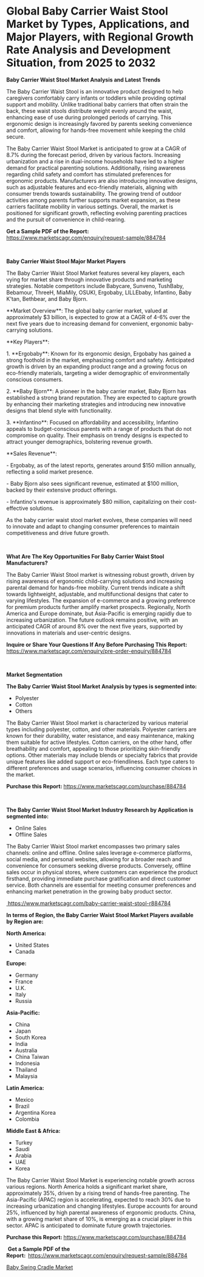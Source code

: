 <p><h1>Global Baby Carrier Waist Stool Market by Types, Applications, and Major Players, with Regional Growth Rate Analysis and Development Situation, from 2025 to 2032</h1></p><p><strong>Baby Carrier Waist Stool Market Analysis and Latest Trends</strong></p>
<p><p>The Baby Carrier Waist Stool is an innovative product designed to help caregivers comfortably carry infants or toddlers while providing optimal support and mobility. Unlike traditional baby carriers that often strain the back, these waist stools distribute weight evenly around the waist, enhancing ease of use during prolonged periods of carrying. This ergonomic design is increasingly favored by parents seeking convenience and comfort, allowing for hands-free movement while keeping the child secure.</p><p>The Baby Carrier Waist Stool Market is anticipated to grow at a CAGR of 8.7% during the forecast period, driven by various factors. Increasing urbanization and a rise in dual-income households have led to a higher demand for practical parenting solutions. Additionally, rising awareness regarding child safety and comfort has stimulated preferences for ergonomic products. Manufacturers are also introducing innovative designs, such as adjustable features and eco-friendly materials, aligning with consumer trends towards sustainability. The growing trend of outdoor activities among parents further supports market expansion, as these carriers facilitate mobility in various settings. Overall, the market is positioned for significant growth, reflecting evolving parenting practices and the pursuit of convenience in child-rearing.</p></p>
<p><strong>Get a Sample PDF of the Report:&nbsp;</strong> <a href="https://www.marketscagr.com/enquiry/request-sample/884784?utm_campaign=2014&utm_medium=2&utm_source=Github&utm_content=ia&utm_term=09022025&utm_id=baby-carrier-waist-stool">https://www.marketscagr.com/enquiry/request-sample/884784</a></p>
<p>&nbsp;</p>
<p><strong>Baby Carrier Waist Stool Major Market Players</strong></p>
<p><p>The Baby Carrier Waist Stool Market features several key players, each vying for market share through innovative products and marketing strategies. Notable competitors include Babycare, Sunveno, TushBaby, Bebamour, ThreeH, MiaMily, OSUKI, Ergobaby, LILLEbaby, Infantino, Baby K'tan, Bethbear, and Baby Bjorn.</p><p>**Market Overview**: The global baby carrier market, valued at approximately $3 billion, is expected to grow at a CAGR of 4-6% over the next five years due to increasing demand for convenient, ergonomic baby-carrying solutions.</p><p>**Key Players**:</p><p>1. **Ergobaby**: Known for its ergonomic design, Ergobaby has gained a strong foothold in the market, emphasizing comfort and safety. Anticipated growth is driven by an expanding product range and a growing focus on eco-friendly materials, targeting a wider demographic of environmentally conscious consumers.</p><p>2. **Baby Bjorn**: A pioneer in the baby carrier market, Baby Bjorn has established a strong brand reputation. They are expected to capture growth by enhancing their marketing strategies and introducing new innovative designs that blend style with functionality.</p><p>3. **Infantino**: Focused on affordability and accessibility, Infantino appeals to budget-conscious parents with a range of products that do not compromise on quality. Their emphasis on trendy designs is expected to attract younger demographics, bolstering revenue growth.</p><p>**Sales Revenue**: </p><p>- Ergobaby, as of the latest reports, generates around $150 million annually, reflecting a solid market presence.</p><p>- Baby Bjorn also sees significant revenue, estimated at $100 million, backed by their extensive product offerings.</p><p>- Infantino's revenue is approximately $80 million, capitalizing on their cost-effective solutions.</p><p>As the baby carrier waist stool market evolves, these companies will need to innovate and adapt to changing consumer preferences to maintain competitiveness and drive future growth.</p></p>
<p>&nbsp;</p>
<p><strong>What Are The Key Opportunities For Baby Carrier Waist Stool Manufacturers?</strong></p>
<p><p>The Baby Carrier Waist Stool market is witnessing robust growth, driven by rising awareness of ergonomic child-carrying solutions and increasing parental demand for hands-free mobility. Current trends indicate a shift towards lightweight, adjustable, and multifunctional designs that cater to varying lifestyles. The expansion of e-commerce and a growing preference for premium products further amplify market prospects. Regionally, North America and Europe dominate, but Asia-Pacific is emerging rapidly due to increasing urbanization. The future outlook remains positive, with an anticipated CAGR of around 8% over the next five years, supported by innovations in materials and user-centric designs.</p></p>
<p><strong>Inquire or Share Your Questions If Any Before Purchasing This Report:</strong> <a href="https://www.marketscagr.com/enquiry/pre-order-enquiry/884784?utm_campaign=2014&utm_medium=2&utm_source=Github&utm_content=ia&utm_term=09022025&utm_id=baby-carrier-waist-stool">https://www.marketscagr.com/enquiry/pre-order-enquiry/884784</a></p>
<p>&nbsp;</p>
<p><strong>Market Segmentation</strong></p>
<p><strong>The Baby Carrier Waist Stool Market Analysis by types is segmented into:</strong></p>
<p><ul><li>Polyester</li><li>Cotton</li><li>Others</li></ul></p>
<p><p>The Baby Carrier Waist Stool market is characterized by various material types including polyester, cotton, and other materials. Polyester carriers are known for their durability, water resistance, and easy maintenance, making them suitable for active lifestyles. Cotton carriers, on the other hand, offer breathability and comfort, appealing to those prioritizing skin-friendly options. Other materials may include blends or specialty fabrics that provide unique features like added support or eco-friendliness. Each type caters to different preferences and usage scenarios, influencing consumer choices in the market.</p></p>
<p><strong>Purchase this Report:&nbsp;</strong><a href="https://www.marketscagr.com/purchase/884784?utm_campaign=2014&utm_medium=2&utm_source=Github&utm_content=ia&utm_term=09022025&utm_id=baby-carrier-waist-stool">https://www.marketscagr.com/purchase/884784</a></p>
<p>&nbsp;</p>
<p><strong>The Baby Carrier Waist Stool Market Industry Research by Application is segmented into:</strong></p>
<p><ul><li>Online Sales</li><li>Offline Sales</li></ul></p>
<p><p>The Baby Carrier Waist Stool market encompasses two primary sales channels: online and offline. Online sales leverage e-commerce platforms, social media, and personal websites, allowing for a broader reach and convenience for consumers seeking diverse products. Conversely, offline sales occur in physical stores, where customers can experience the product firsthand, providing immediate purchase gratification and direct customer service. Both channels are essential for meeting consumer preferences and enhancing market penetration in the growing baby product sector.</p></p>
<p><a href="https://www.marketscagr.com/baby-carrier-waist-stool-r884784?utm_campaign=2014&utm_medium=2&utm_source=Github&utm_content=ia&utm_term=09022025&utm_id=baby-carrier-waist-stool">&nbsp;https://www.marketscagr.com/baby-carrier-waist-stool-r884784</a></p>
<p><strong>In terms of Region, the Baby Carrier Waist Stool Market Players available by Region are:</strong></p>
<p>
    <p> <strong> North America: </strong>
        <ul>
            <li>United States</li>
            <li>Canada</li>
        </ul>
        </p> 
    <p> <strong> Europe: </strong>
        <ul>
            <li>Germany</li>
            <li>France</li>
            <li>U.K.</li>
            <li>Italy</li>
            <li>Russia</li>
        </ul>
        </p> 
    <p> <strong> Asia-Pacific: </strong>
        <ul>
            <li>China</li>
            <li>Japan</li>
            <li>South Korea</li>
            <li>India</li>
            <li>Australia</li>
            <li>China Taiwan</li>
            <li>Indonesia</li>
            <li>Thailand</li>
            <li>Malaysia</li>
        </ul>
        </p> 
    <p> <strong> Latin America: </strong>
        <ul>
            <li>Mexico</li>
            <li>Brazil</li>
            <li>Argentina Korea</li>
            <li>Colombia</li>
        </ul>
        </p> 
    <p> <strong> Middle East & Africa: </strong>
        <ul>
            <li>Turkey</li>
            <li>Saudi</li>
            <li>Arabia</li>
            <li>UAE</li>
            <li>Korea</li>
        </ul>
    </p>
    </p>
<p><p>The Baby Carrier Waist Stool Market is experiencing notable growth across various regions. North America holds a significant market share, approximately 35%, driven by a rising trend of hands-free parenting. The Asia-Pacific (APAC) region is accelerating, expected to reach 30% due to increasing urbanization and changing lifestyles. Europe accounts for around 25%, influenced by high parental awareness of ergonomic products. China, with a growing market share of 10%, is emerging as a crucial player in this sector. APAC is anticipated to dominate future growth trajectories.</p></p>
<p><strong>Purchase this Report: </strong><a href="https://www.marketscagr.com/purchase/884784?utm_campaign=2014&utm_medium=2&utm_source=Github&utm_content=ia&utm_term=09022025&utm_id=baby-carrier-waist-stool">https://www.marketscagr.com/purchase/884784</a></p>
<p>&nbsp;<strong>Get a Sample PDF of the Report:&nbsp;&nbsp;</strong><a href="https://www.marketscagr.com/enquiry/request-sample/884784?utm_campaign=2014&utm_medium=2&utm_source=Github&utm_content=ia&utm_term=09022025&utm_id=baby-carrier-waist-stool">https://www.marketscagr.com/enquiry/request-sample/884784</a></p>
<p><strong></strong></p>
<p><p><a href="https://github.com/JosephineMcguire65/Market-Research-Report-List-1/blob/main/baby-swing-cradle-market.md?utm_campaign=2014&utm_medium=2&utm_source=Github&utm_content=ia&utm_term=09022025&utm_id=baby-carrier-waist-stool">Baby Swing Cradle Market</a></p></p>
